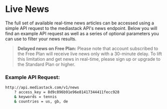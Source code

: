 # Live News

The full set of available real-time news articles can be accessed using a simple API request to the mediastack API's news endpoint. Below you will find an example API request as well as a series of optional parameters you can use to filter your news results.

> **Delayed news on Free Plan:** Please note that account subscribed to the Free Plan will receive live news only with a 30-minute delay. To lift this limitation and get news in real-time, please sign up or upgrade to the Standard Plan or higher.

### Example API Request:

```bash
http://api.mediastack.com/v1/news
    ? access_key = 8d9c896b91e96e81417344411fecc928
    & keywords = tennis
    & countries = us, gb, de
```
